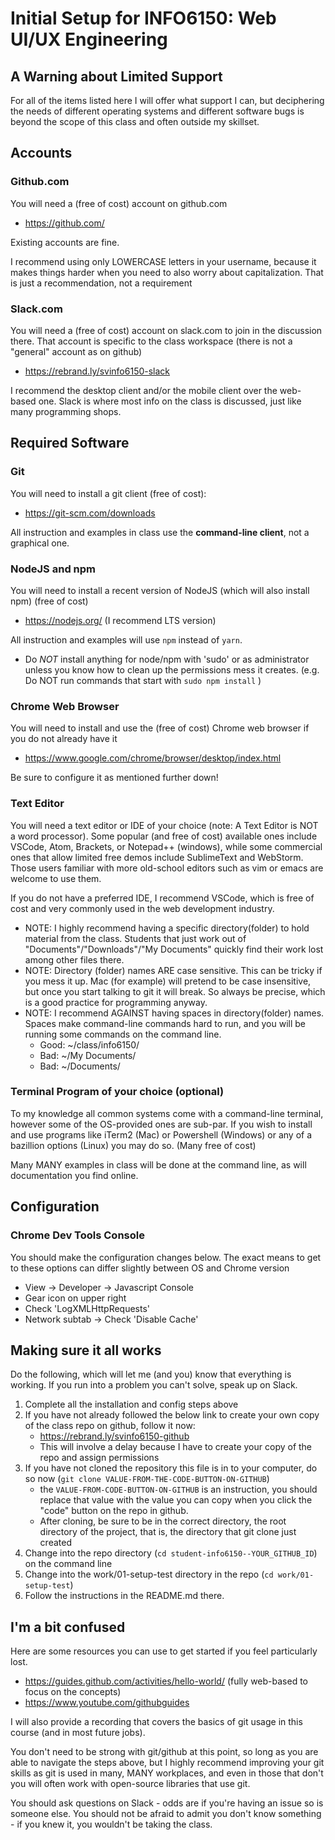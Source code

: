 # Initial Setup for INFO6150: Web UI/UX Engineering

## A Warning about Limited Support

For all of the items listed here I will offer what support I can, but deciphering the needs of different operating systems and different software bugs is beyond the scope of this class and often outside my skillset.  

## Accounts
### Github.com
You will need a (free of cost) account on github.com
* https://github.com/

Existing accounts are fine.

I recommend using only LOWERCASE letters in your username, because it makes things harder when you need to also worry about capitalization.  That is just a recommendation, not a requirement

### Slack.com
You will need a (free of cost) account on slack.com to join in the discussion there.  That account is specific to the class workspace (there is not a "general" account as on github)
* https://rebrand.ly/svinfo6150-slack 

I recommend the desktop client and/or the mobile client over the web-based one.  Slack is where most info on the class is discussed, just like many programming shops.

## Required Software
### Git
You will need to install a git client (free of cost):
* https://git-scm.com/downloads

All instruction and examples in class use the **command-line client**, not a graphical one.  

### NodeJS and npm
You will need to install a recent version of NodeJS (which will also install npm) (free of cost)
* https://nodejs.org/   (I recommend LTS version)

All instruction and examples will use `npm` instead of `yarn`.
- Do *NOT* install anything for node/npm with 'sudo' or as administrator unless you know how to clean up the permissions mess it creates.   (e.g. Do NOT run commands that start with `sudo npm install` )

### Chrome Web Browser
You will need to install and use the (free of cost) Chrome web browser if you do not already have it
* https://www.google.com/chrome/browser/desktop/index.html

Be sure to configure it as mentioned further down!

### Text Editor
You will need a text editor or IDE of your choice (note: A Text Editor is NOT a word processor).  Some popular (and free of cost) available ones include VSCode, Atom, Brackets, or Notepad++ (windows), while some commercial ones that allow limited free demos include SublimeText and WebStorm.  Those users familiar with more old-school editors such as vim or emacs are welcome to use them.

If you do not have a preferred IDE, I recommend VSCode, which is free of cost and very commonly used in the web development industry.

* NOTE: I highly recommend having a specific directory(folder) to hold material from the class.  Students that just work out of "Documents"/"Downloads"/"My Documents" quickly find their work lost among other files there.
* NOTE: Directory (folder) names ARE case sensitive.  This can be tricky if you mess it up.  Mac (for example) will pretend to be case insensitive, but once you start talking to git it will break.  So always be precise, which is a good practice for programming anyway.
* NOTE: I recommend AGAINST having spaces in directory(folder) names.  Spaces make command-line commands hard to run, and you will be running some commands on the command line.
  - Good: ~/class/info6150/
  - Bad: ~/My Documents/
  - Bad: ~/Documents/

### Terminal Program of your choice (optional)
To my knowledge all common systems come with a command-line terminal, however some of the OS-provided ones are sub-par.  If you wish to install and use programs like iTerm2 (Mac) or Powershell (Windows) or any of a bazillion options (Linux) you may do so.  (Many free of cost)

Many MANY examples in class will be done at the command line, as will documentation you find online.

## Configuration

### Chrome Dev Tools Console

You should make the configuration changes below.  The exact means to get to these options can differ slightly between OS and Chrome version
* View -> Developer -> Javascript Console
* Gear icon on upper right
* Check 'LogXMLHttpRequests'
* Network subtab -> Check 'Disable Cache'

## Making sure it all works

Do the following, which will let me (and you) know that everything is working.  If you run into a problem you can't solve, speak up on Slack.

1. Complete all the installation and config steps above
2. If you have not already followed the below link to create your own copy of the class repo on github, follow it now:
    - https://rebrand.ly/svinfo6150-github
    - This will involve a delay because I have to create your copy of the repo and assign permissions
3. If you have not cloned the repository this file is in to your computer, do so now (`git clone VALUE-FROM-THE-CODE-BUTTON-ON-GITHUB`)
    * the `VALUE-FROM-CODE-BUTTON-ON-GITHUB` is an instruction, you should replace that value with the value you can copy when you click the "code" button on the repo in github.
    * After cloning, be sure to be in the correct directory, the root directory of the project, that is, the directory that git clone just created
5. Change into the repo directory (`cd student-info6150--YOUR_GITHUB_ID`) on the command line
6. Change into the work/01-setup-test directory in the repo (`cd work/01-setup-test`)
7. Follow the instructions in the README.md there.

## I'm a bit confused

Here are some resources you can use to get started if you feel particularly lost.
* https://guides.github.com/activities/hello-world/ (fully web-based to focus on the concepts)
* https://www.youtube.com/githubguides

I will also provide a recording that covers the basics of git usage in this course (and in most future jobs).

You don't need to be strong with git/github at this point, so long as you are able to navigate the steps above, but I highly recommend improving your git skills as git is used in many, MANY workplaces, and even in those that don't you will often work with open-source libraries that use git.

You should ask questions on Slack - odds are if you're having an issue so is someone else.  You should not be afraid to admit you don't know something - if you knew it, you wouldn't be taking the class.  
